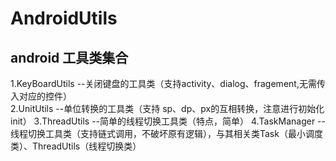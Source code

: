 # AndroidUtils
android 工具类集合
---
  1.KeyBoardUtils  --关闭键盘的工具类（支持activity、dialog、fragement,无需传入对应的控件）</br>
  2.UnitUtils --单位转换的工具类（支持 sp、dp、px的互相转换，注意进行初始化 init）
  3.ThreadUtils --简单的线程切换工具类（特点，简单）
  4.TaskManager --线程切换工具类（支持链式调用，不破坏原有逻辑），与其相关类Task（最小调度类）、ThreadUtils（线程切换类）
